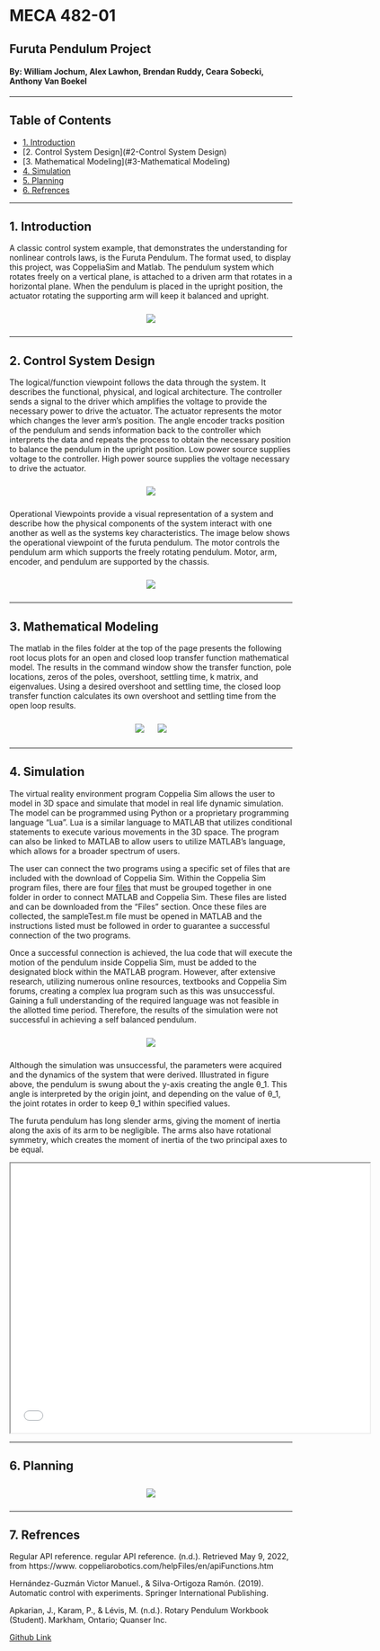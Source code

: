 # MECA 482-01 
  
##  Furuta Pendulum Project
  
####  By: William Jochum, Alex Lawhon, Brendan Ruddy, Ceara Sobecki, Anthony Van Boekel
-----------------------------------------------------------------------------------------
## Table of Contents
- [1. Introduction](#1-Introduction)
- [2. Control System Design](#2-Control System Design)
- [3. Mathematical Modeling](#3-Mathematical Modeling)
- [4. Simulation](#4-Simulation)
- [5. Planning](#5-Planning)
- [6. Refrences](#6-Refrences)

-----------------------------------------------------------------------------------------
## 1. Introduction

A classic control system example, that demonstrates the understanding for nonlinear controls laws, is the 
Furuta Pendulum.
The format used, to display this project, was CoppeliaSim and Matlab. The pendulum system which rotates 
freely on a vertical plane, is attached to a driven arm that rotates in a horizontal plane. When the 
pendulum is placed in the upright position, the actuator rotating the supporting arm will keep it 
balanced and upright. 


<p align = "center">
  <img src = "Images/Capabilities_Database.PNG" style="margin:10px 10px">
</p>

-----------------------------------------------------------------------------------------
## 2. Control System Design

The logical/function viewpoint follows the data through the system. It describes the functional, 
physical, and logical architecture. The controller sends a signal to the driver which amplifies the 
voltage to provide the necessary power to drive the actuator. The actuator represents the motor which 
changes the lever arm’s position. The angle encoder tracks position of the pendulum and sends information 
back to the controller which interprets the data and repeats the process to obtain the necessary position 
to balance the pendulum in the upright position. Low power source supplies voltage to the controller. 
High power source supplies the voltage necessary to drive the actuator.


<p align = "center">
  <img src = "Images/Logical.png" style="margin:10px 10px">
</p>

Operational Viewpoints provide a visual representation of a system and describe how the physical 
components of the system interact with one another as well as the systems key characteristics. The image 
below shows the operational viewpoint of the furuta pendulum. The motor controls the pendulum arm which 
supports the freely rotating pendulum. Motor, arm, encoder, and pendulum are supported by the chassis.   


<p align = "center">
  <img src = "Images/Operational.png" style="margin:10px 10px">
</p>

-----------------------------------------------------------------------------------------
## 3. Mathematical Modeling

The matlab in the files folder at the top of the page presents the following root locus plots for 
an open and closed loop transfer function mathematical model. The results in the command window 
show the transfer function, pole locations, zeros of the poles, overshoot, settling time, k 
matrix, and eigenvalues. Using a desired overshoot and settling time, the closed loop transfer 
function calculates its own overshoot and settling time from the open loop results.

<p align = "center">
  <img src = "Images/Root Locus Open Loop.png" style="margin:10px 10px">
  <img src = "Images/Root Locus Closed Loop.png" style="margin:10px 10px">
</p>
 

-----------------------------------------------------------------------------------------
## 4. Simulation

The virtual reality environment program Coppelia Sim allows the user to model in 3D space and 
simulate that model in real life dynamic simulation. The model can be programmed using Python or a 
proprietary programming language “Lua”. Lua is a similar language to MATLAB that utilizes 
conditional statements to execute various movements in the 3D space. The program can also be 
linked to MATLAB to allow users to utilize MATLAB’s language, which allows for a broader spectrum 
of users. 

The user can connect the two programs using a specific set of  files that are included with the 
download of Coppelia Sim. Within the Coppelia Sim program files, there are four [files](https://github.com/bigFOOTbigSMASH/bigFOOTbigSMASH.github.io/tree/main/Files/File_Linked) that must be 
grouped together in one folder in order to connect MATLAB and Coppelia Sim. These files are listed 
and can be downloaded from the “Files” section. Once these files are collected, the sampleTest.m 
file must be opened in MATLAB and the instructions listed must be followed in order to guarantee a 
successful connection of the two programs. 

Once a successful connection is achieved, the lua code that will execute the motion of the 
pendulum inside Coppelia Sim, must be added to the designated block within the MATLAB program. 
However, after extensive research, utilizing numerous online resources, textbooks and Coppelia Sim 
forums, creating a complex lua program such as this was unsuccessful. Gaining a full understanding 
of the required language was not feasible in the allotted time period. Therefore, the results of 
the simulation were not successful in achieving a self balanced pendulum.

<p align = "center">
  <img src = "Images/FBD_Furuta.PNG" style="margin:10px 10px">
</p>

Although the simulation was unsuccessful, the parameters were acquired and the dynamics of the 
system that were derived. Illustrated in figure above, the pendulum is swung about the y-axis 
creating the angle θ_1. This angle is interpreted by the origin joint, and depending on the value 
of θ_1, the joint rotates in order to keep θ_1 within specified values. 

The furuta pendulum has long slender arms, giving the moment of inertia along the axis of its arm 
to be negligible. The arms also have rotational symmetry, which creates the moment of inertia of 
the two principal axes to be equal. 

<p align = "center">
<iframe src="presentation/Furuta Pendulum Sim.mp4" width="640" height="480" allow="autoplay"></iframe>
</p>

-----------------------------------------------------------------------------------------
## 6. Planning

<p align = "center">
  <img src = "Images/gantt_chart_v2.png" style="margin:10px 10px">
</p>


-----------------------------------------------------------------------------------------
## 7. Refrences
 
Regular API reference. regular API reference. (n.d.). Retrieved May 9, 2022, from https://www.
coppeliarobotics.com/helpFiles/en/apiFunctions.htm 

Hernández-Guzmán Victor Manuel., & Silva-Ortigoza Ramón. (2019). Automatic control with 
experiments. 
Springer International Publishing. 

Apkarian, J., Karam, P., & Lévis, M. (n.d.). Rotary Pendulum Workbook (Student). Markham, Ontario;
Quanser Inc. 

[Github Link](https://github.com/bigFOOTbigSMASH/bigFOOTbigSMASH.github.io)
